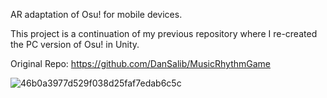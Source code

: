 AR adaptation of Osu! for mobile devices.

This project is a continuation of my previous repository where I re-created the PC version of Osu! in Unity.

Original Repo: https://github.com/DanSalib/MusicRhythmGame

![46b0a3977d529f038d25faf7edab6c5c](https://user-images.githubusercontent.com/24818991/63244043-24414280-c211-11e9-9516-d939d4762976.gif)
